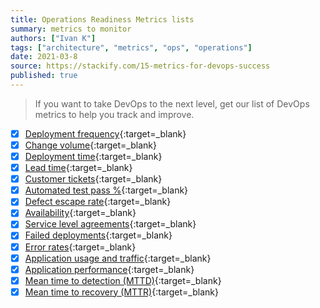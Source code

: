 ```yaml
---
title: Operations Readiness Metrics lists
summary: metrics to monitor
authors: ["Ivan K"]
tags: ["architecture", "metrics", "ops", "operations"]
date: 2021-03-8
source: https://stackify.com/15-metrics-for-devops-success
published: true
---
```


> If you want to take DevOps to the next level, get our list of DevOps metrics to help you track and improve.

- [X] [Deployment frequency](https://stackify.com/15-metrics-for-devops-success/#post-14669-_gi64o3v428nm){:target=_blank}
- [X] [Change volume](https://stackify.com/15-metrics-for-devops-success/#post-14669-_pfyyy4ns035x){:target=_blank}
- [X] [Deployment time](https://stackify.com/15-metrics-for-devops-success/#post-14669-_t56a70kc0jjb){:target=_blank}
- [X] [Lead time](https://stackify.com/15-metrics-for-devops-success/#post-14669-_jx3advhf4n5g){:target=_blank}
- [X] [Customer tickets](https://stackify.com/15-metrics-for-devops-success/#post-14669-_ik4085xdiqof){:target=_blank}
- [X] [Automated test pass %](https://stackify.com/15-metrics-for-devops-success/#post-14669-_ompolxil25td){:target=_blank}
- [X] [Defect escape rate](https://stackify.com/15-metrics-for-devops-success/#post-14669-_dvcfp9fccvs1){:target=_blank}
- [X] [Availability](https://stackify.com/15-metrics-for-devops-success/#post-14669-_mq4bpc1hbpir){:target=_blank}
- [X] [Service level agreements](https://stackify.com/15-metrics-for-devops-success/#post-14669-_2ljwt1mgqvyy){:target=_blank}
- [X] [Failed deployments](https://stackify.com/15-metrics-for-devops-success/#post-14669-_u0n3x993i561){:target=_blank}
- [X] [Error rates](https://stackify.com/15-metrics-for-devops-success/#post-14669-_qwuwyxibzmrj){:target=_blank}
- [X] [Application usage and traffic](https://stackify.com/15-metrics-for-devops-success/#post-14669-_j60woy75uw6b){:target=_blank}
- [X] [Application performance](https://stackify.com/15-metrics-for-devops-success/#post-14669-_lsqrcy6sh8uw){:target=_blank}
- [X] [Mean time to detection (MTTD)](https://stackify.com/15-metrics-for-devops-success/#post-14669-_qrc2qdwqt53k){:target=_blank}
- [X] [Mean time to recovery (MTTR)](https://stackify.com/15-metrics-for-devops-success/#post-14669-_xeqxuqtb2kon){:target=_blank}

